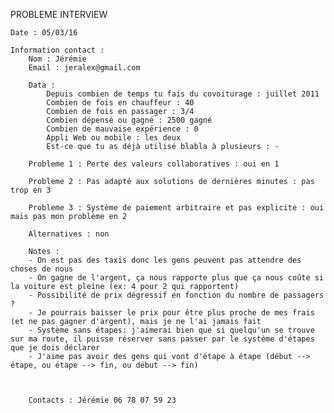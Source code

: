 
PROBLEME INTERVIEW

    Date : 05/03/16

    Information contact :
        Nom : Jérémie
        Email : jeralex@gmail.com

        Data :
            Depuis combien de temps tu fais du covoiturage : juillet 2011
            Combien de fois en chauffeur : 40
            Combien de fois en passager : 3/4
            Combien dépensé ou gagné : 2500 gagné
            Combien de mauvaise expérience : 0
            Appli Web ou mobile : les deux
            Est-ce que tu as déjà utilisé blabla à plusieurs : -

        Probleme 1 : Perte des valeurs collaboratives : oui en 1

        Probleme 2 : Pas adapté aux solutions de dernières minutes : pas trop en 3

        Probleme 3 : Système de paiement arbitraire et pas explicite : oui mais pas mon problème en 2

        Alternatives : non

        Notes :
        - On est pas des taxis donc les gens peuvent pas attendre des choses de nous
        - On gagne de l'argent, ça nous rapporte plus que ça nous coûte si la voiture est pleine (ex: 4 pour 2 qui rapportent)
        - Possibilité de prix dégressif en fonction du nombre de passagers ?
        - Je pourrais baisser le prix pour être plus proche de mes frais (et ne pas gagner d'argent), mais je ne l'ai jamais fait
        - Système sans étapes: j'aimerai bien que si quelqu'un se trouve sur ma route, il puisse réserver sans passer par le système d'étapes que je dois déclarer
        - J'aime pas avoir des gens qui vont d'étape à étape (début --> étape, ou étape --> fin, ou début --> fin)
       
        
        
        Contacts : Jérémie 06 78 07 59 23

